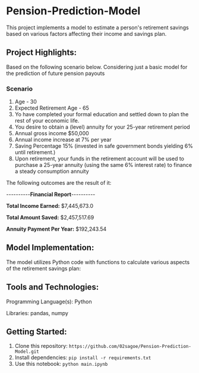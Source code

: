 # Pension-Prediction-Model

This project implements a model to estimate a person's retirement savings based on various factors affecting their income and savings plan.

## Project Highlights:

Based on the following scenario below. Considering just a basic model for the prediction of future pension payouts

### Scenario

1. Age - 30 
2. Expected Retirement Age - 65
3. Yo have completed your formal education and settled down to plan the rest of your economic life.
4. You desire to obtain a (level) annuity for your 25-year retirement period
5. Annual gross income $50,000
6. Annual income increase at 7% per year
7. Saving Percentage 15% (invested in safe government bonds yielding 6% until retirement.)
8. Upon retirement, your funds in the retirement account will be used to purchase a 25-year annuity (using the same 6% interest rate) to finance a steady consumption annuity

The following outcomes are the result of it:

----------<b>Financial Report</b>----------

<b>Total Income Earned:</b> $7,445,673.0

<b>Total Amount Saved:</b> $2,457,517.69

<b>Annuity Payment Per Year:</b> $192,243.54


## Model Implementation:

The model utilizes Python code with functions to calculate various aspects of the retirement savings plan:

## Tools and Technologies:

Programming Language(s): Python

Libraries: pandas, numpy

## Getting Started:

1. Clone this repository: `https://github.com/02sagoe/Pension-Prediction-Model.git`
2. Install dependencies: `pip install -r requirements.txt`
3. Use this notebook: `python main.ipynb`
